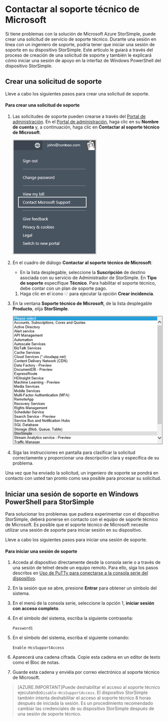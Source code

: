 <properties 
   pageTitle="Contactar al soporte técnico de Microsoft | Microsoft Azure"
   description="Aprenda a crear una solicitud de soporte técnico y a iniciar una sesión de soporte técnico en su dispositivo StorSimple."
   services="storsimple"
   documentationCenter=""
   authors="alkohli"
   manager="carolz"
   editor="tysonn" />
<tags 
   ms.service="storsimple"
   ms.devlang="na"
   ms.topic="article"
   ms.tgt_pltfrm="na"
   ms.workload="na"
   ms.date="07/24/2015"
   ms.author="alkohli" />

# Contactar al soporte técnico de Microsoft

Si tiene problemas con la solución de Microsoft Azure StorSimple, puede crear una solicitud de servicio de soporte técnico. Durante una sesión en línea con un ingeniero de soporte, podría tener que iniciar una sesión de soporte en su dispositivo StorSimple. Este artículo le guiará a través del proceso de creación de una solicitud de soporte y también le explicará cómo iniciar una sesión de apoyo en la interfaz de Windows PowerShell del dispositivo StorSimple.

## Crear una solicitud de soporte

Lleve a cabo los siguientes pasos para crear una solicitud de soporte.

#### Para crear una solicitud de soporte

1. Las solicitudes de soporte pueden crearse a través del [Portal de administración](http://manage.windowsazure.com/). En el [Portal de administración](http://manage.windowsazure.com/), haga clic en su **Nombre de cuenta** y, a continuación, haga clic en **Contactar al soporte técnico de Microsoft**.

	![Contactar al soporte técnico de MS a través del Portal de administración](./media/storsimple-contact-microsoft-support/IC777286.png)

1. En el cuadro de diálogo **Contactar al soporte técnico de Microsoft**:


	- En la lista desplegable, seleccione la **Suscripción** de destino asociada con su servicio de Administrador de StorSimple. En **Tipo de soporte** especifique **Técnico**. Para habilitar el soporte técnico, debe contar con un plan de soporte pago.

	1. Haga clic en el icono ![Icono de marca de verificación](./media/storsimple-contact-microsoft-support/IC740895.png) para ejecutar la opción **Crear incidencia**.

1. En la ventana **Soporte técnico de Microsoft**, de la lista desplegable **Producto**, elija **StorSimple**.

	![Contactar al soporte técnico de Microsoft - Producto](./media/storsimple-contact-microsoft-support/IC777288.png)

1. Siga las instrucciones en pantalla para clasificar la solicitud correctamente y proporcionar una descripción clara y específica de su problema.

Una vez que ha enviado la solicitud, un ingeniero de soporte se pondrá en contacto con usted tan pronto como sea posible para procesar su solicitud.

## Iniciar una sesión de soporte en Windows PowerShell para StorSimple

Para solucionar los problemas que pudiera experimentar con el dispositivo StorSimple, deberá ponerse en contacto con el equipo de soporte técnico de Microsoft. Es posible que el soporte técnico de Microsoft necesite utilizar una sesión de soporte para iniciar sesión en su dispositivo.

Lleve a cabo los siguientes pasos para iniciar una sesión de soporte.

#### Para iniciar una sesión de soporte

1. Acceda al dispositivo directamente desde la consola serie o a través de una sesión de telnet desde un equipo remoto. Para ello, siga los pasos descritos en [Uso de PuTTy para conectarse a la consola serie del dispositivo](storsimple-deployment-walkthrough.md#step-3-configure-and-register-the-device-through-windows-powershell-for-storsimple).

1. En la sesión que se abre, presione **Entrar** para obtener un símbolo del sistema.

1. En el menú de la consola serie, seleccione la opción 1, **iniciar sesión con acceso completo**.

1. En el símbolo del sistema, escriba la siguiente contraseña:

	`Password1`

1. En el símbolo del sistema, escriba el siguiente comando:

	`Enable-HcsSupportAccess`

1. Aparecerá una cadena cifrada. Copie esta cadena en un editor de texto como el Bloc de notas.

1. Guarde esta cadena y enviéla por correo electrónico al soporte técnico de Microsoft.

> [AZURE.IMPORTANT]Puede deshabilitar el acceso al soporte técnico ejecutando`Disable-HcsSupportAccess`. El dispositivo StorSimple también intenta deshabilitar el acceso al soporte técnico 8 horas después de iniciada la sesión. Es un procedimiento recomendado cambiar las credenciales de su dispositivo StorSimple después de una sesión de soporte técnico.

<!---HONumber=August15_HO6-->